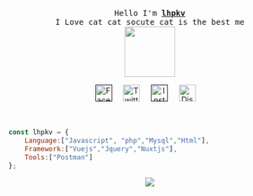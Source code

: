 <p align="center">
 <br>
 <samp>
 Hello I'm <b><a href="">lhpkv</a></b>
  <br>I Love cat cat socute cat is the best me<br>
  <samp>
   
   <img src="https://i.imgur.com/gvVcs1w.gif" width="90" height="auto" >
   
   
  <p align="center">
      <a rel="nofollow noopener noreferrer" target="_blank" href="">
        <img src="https://www.i-pic.info/i/dmO1967507.png" width="30px" alt="Facebook"></a>
          &nbsp; 
          &nbsp;
      <a rel="nofollow noopener noreferrer" target="_blank" href="#">
        <img src="https://media.discordapp.net/attachments/802266980873666600/866383726199701545/png-clipart-logo-pixel-bit-computer-icons-pixel-fortnite-blue-angle-removebg-preview_4_1_1.png" width="30px" alt="Twitter"></a>   
          &nbsp; 
          &nbsp;
      <a rel="nofollow noopener noreferrer" target="_blank" href="">
        <img src="https://media.discordapp.net/attachments/802266980873666600/866303739388362832/31c29e1581fabdf_1.png" width="30px" alt="Instargam"></a>
          &nbsp; 
          &nbsp;
      <a rel="nofollow noopener noreferrer" target="_blank" href="#">
        <img src="https://media.discordapp.net/attachments/802266980873666600/866305034890248192/DYWdMjmWkAMUxj9-removebg-preview.png" width="30px" alt="Discord"></a>   
          &nbsp; 
          &nbsp;
  </p> 
 
 <br>
</p>

 ```javascript 
 const lhpkv = {
     Language:["Javascript", "php","Mysql","Html"],
     Framework:["Vuejs","Jquery","Nuxtjs"],
     Tools:["Postman"]
 };
 ```

<p align="center">
     <a href="https://skillicons.dev">
    <img src="https://skillicons.dev/icons?i=js,php,mongodb,mysql,css,html,nodejs,nuxtjs,vuejs" />
  </a>
</p>
 
